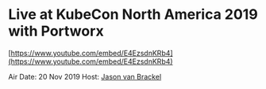 # Live at KubeCon North America 2019 with Portworx

[https://www.youtube.com/embed/E4EzsdnKRb4](https://www.youtube.com/embed/E4EzsdnKRb4)

Air Date: 20 Nov 2019
Host: [Jason van Brackel](twitter.com/jasonvanbrackel)